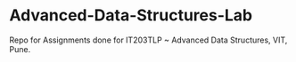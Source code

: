 # Advanced-Data-Structures-Lab
Repo for Assignments done for IT203TLP ~ Advanced Data Structures, VIT, Pune.
